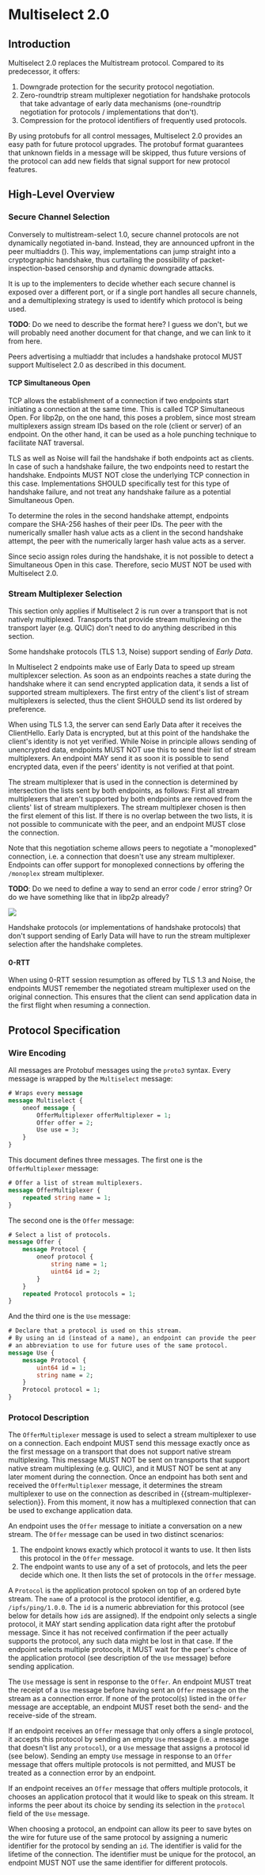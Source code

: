# Multiselect 2.0

## Introduction

Multiselect 2.0 replaces the Multistream protocol. Compared to its predecessor, it offers:

1. Downgrade protection for the security protocol negotiation.
2. Zero-roundtrip stream multiplexer negotiation for handshake protocols that take advantage of early data mechanisms (one-roundtrip negotiation for protocols / implementations that don't).
3. Compression for the protocol identifiers of frequently used protocols.

By using protobufs for all control messages, Multiselect 2.0 provides an easy path for future protocol upgrades. The protobuf format guarantees that unknown fields in a message will be skipped, thus future versions of the protocol can add new fields that signal support for new protocol features.

## High-Level Overview

### Secure Channel Selection

Conversely to multistream-select 1.0, secure channel protocols are not dynamically negotiated in-band. Instead, they are announced upfront in the peer multiaddrs (<add link to multiaddr spec>). This way, implementations can jump straight into a cryptographic handshake, thus curtailing the possibility of packet-inspection-based censorship and dynamic downgrade attacks.

It is up to the implementers to decide whether each secure channel is exposed over a different port, or if a single port handles all secure channels, and a demultiplexing strategy is used to identify which protocol is being used.

**TODO**: Do we need to describe the format here? I guess we don't, but we will probably need another document for that change, and we can link to it from here.

Peers advertising a multiaddr that includes a handshake protocol MUST support Multiselect 2.0 as described in this document.

#### TCP Simultaneous Open

TCP allows the establishment of a connection if two endpoints start initiating a connection at the same time. This is called TCP Simultaneous Open. For libp2p, on the one hand, this poses a problem, since most stream multiplexers assign stream IDs based on the role (client or server) of an endpoint. On the other hand, it can be used as a hole punching technique to facilitate NAT traversal.

TLS as well as Noise will fail the handshake if both endpoints act as clients. In case of such a handshake failure, the two endpoints need to restart the handshake. Endpoints MUST NOT close the underlying TCP connection in this case. Implementations SHOULD specifically test for this type of handshake failure, and not treat any handshake failure as a potential Simultaneous Open.

To determine the roles in the second handshake attempt, endpoints compare the SHA-256 hashes of their peer IDs. The peer with the numerically smaller hash value acts as a client in the second handshake attempt, the peer with the numerically larger hash value acts as a server.

Since secio assign roles during the handshake, it is not possible to detect a Simultaneous Open in this case. Therefore, secio MUST NOT be used with Multiselect 2.0.

### Stream Multiplexer Selection

This section only applies if Multiselect 2 is run over a transport that is not natively multiplexed. Transports that provide stream multiplexing on the transport layer (e.g. QUIC) don't need to do anything described in this section.

Some handshake protocols (TLS 1.3, Noise) support sending of *Early Data*. 

In Multiselect 2 endpoints make use of Early Data to speed up stream multiplexcer selection. As soon as an endpoints reaches a state during the handshake where it can send encrypted application data, it sends a list of supported stream multiplexers. The first entry of the client's list of stream multiplexers is selected, thus the client SHOULD send its list ordered by preference.

When using TLS 1.3, the server can send Early Data after it receives the ClientHello. Early Data is encrypted, but at this point of the handshake the client's identity is not yet verified. 
While Noise in principle allows sending of unencrypted data, endpoints MUST NOT use this to send their list of stream multiplexers. An endpoint MAY send it as soon it is possible to send encrypted data, even if the peers' identity is not verified at that point.

The stream multiplexer that is used in the connection is determined by intersection the lists sent by both endpoints, as follows: First all stream multiplexers that aren't supported by both endpoints are removed from the clients' list of stream multiplexers. The stream multiplexer chosen is then the first element of this list.
If there is no overlap between the two lists, it is not possible to communicate with the peer, and an endpoint MUST close the connection.

Note that this negotiation scheme allows peers to negotiate a "monoplexed" connection, i.e. a connection that doesn't use any stream multiplexer. Endpoints can offer support for monoplexed connections by offering the `/monoplex` stream multiplexer.

**TODO**: Do we need to define a way to send an error code / error string? Or do we have something like that in libp2p already?

![](handshake.png)

Handshake protocols (or implementations of handshake protocols) that don't support sending of Early Data will have to run the stream multiplexer selection after the handshake completes.

#### 0-RTT

When using 0-RTT session resumption as offered by TLS 1.3 and Noise, the endpoints MUST remember the negotiated stream multiplexer used on the original connection. This ensures that the client can send application data in the first flight when resuming a connection.

## Protocol Specification

### Wire Encoding

All messages are Protobuf messages using the `proto3` syntax. Every message is wrapped by the `Multiselect` message:

```protobuf
# Wraps every message
message Multiselect {
    oneof message {
        OfferMultiplexer offerMultiplexer = 1;
        Offer offer = 2;
        Use use = 3;
    }
}
```

This document defines three messages. The first one is the `OfferMultiplexer` message:

```protobuf
# Offer a list of stream multiplexers.
message OfferMultiplexer {
    repeated string name = 1;
}
```

The second one is the `Offer` message:

```protobuf
# Select a list of protocols.
message Offer {
    message Protocol {
        oneof protocol {
            string name = 1;
            uint64 id = 2;
        }
    }
    repeated Protocol protocols = 1;
}
```

And the third one is the `Use` message:

```protobuf
# Declare that a protocol is used on this stream.
# By using an id (instead of a name), an endpoint can provide the peer
# an abbreviation to use for future uses of the same protocol.
message Use {
    message Protocol {
        uint64 id = 1;
        string name = 2;
    }
    Protocol protocol = 1;
}
```

### Protocol Description

The `OfferMultiplexer` message is used to select a stream multiplexer to use on a connection. Each endpoint MUST send this message exactly once as the first message on a transport that does not support native stream multiplexing. This message MUST NOT be sent on transports that support native stream multiplexing (e.g. QUIC), and it MUST NOT be sent at any later moment during the connection.
Once an endpoint has both sent and received the `OfferMultiplexer` message, it determines the stream multiplexer to use on the connection as described in {{stream-multiplexer-selection}}. From this moment, it now has a multiplexed connection that can be used to exchange application data.

An endpoint uses the `Offer` message to initiate a conversation on a new stream. The `Offer` message can be used in two distinct scenarios:
1. The endpoint knows exactly which protocol it wants to use. It then lists this protocol in the `Offer` message.
2. The endpoint wants to use any of a set of protocols, and lets the peer decide which one. It then lists the set of protocols in the `Offer` message.

A `Protocol` is the application protocol spoken on top of an ordered byte stream. The `name` of a protocol is the protocol identifier, e.g. `/ipfs/ping/1.0.0`. The `id` is a numeric abbreviation for this protocol (see below for details how `id`s are assigned).
If the endpoint only selects a single protocol, it MAY start sending application data right after the protobuf message. Since it has not received confirmation if the peer actually supports the protocol, any such data might be lost in that case. If the endpoint selects multiple protocols, it MUST wait for the peer's choice of the application protocol (see description of the `Use` message) before sending application.

The `Use` message is sent in response to the `Offer`. An endpoint MUST treat the receipt of a `Use` message before having sent an `Offer` message on the stream as a connection error.
If none of the protocol(s) listed in the `Offer` message are acceptable, an endpoint MUST reset both the send- and the receive-side of the stream.

If an endpoint receives an  `Offer` message that only offers a single protocol, it accepts this protocol by sending an empty `Use` message (i.e. a message that doesn't list any `protocol`), or a `Use` message that assigns a protocol id (see below). Sending an empty `Use` message in response to an `Offer` message that offers multiple protocols is not permitted, and MUST be treated as a connection error by an endpoint.

If an endpoint receives an `Offer` message that offers multiple protocols, it chooses an application protocol that it would like to speak on this stream. It informs the peer about its choice by sending its selection in the `protocol` field of the `Use` message.

When choosing a protocol, an endpoint can allow its peer to save bytes on the wire for future use of the same protocol by assigning a numeric identifier for the protocol by sending an `id`. The identifier is valid for the lifetime of the connection. The identifier must be unique for the protocol, an endpoint MUST NOT use the same identifier for different protocols.


